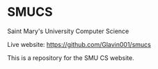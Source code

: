 SMUCS
=====

Saint Mary's University Computer Science

Live website: https://github.com/Glavin001/smucs

This is a repository for the SMU CS website.

